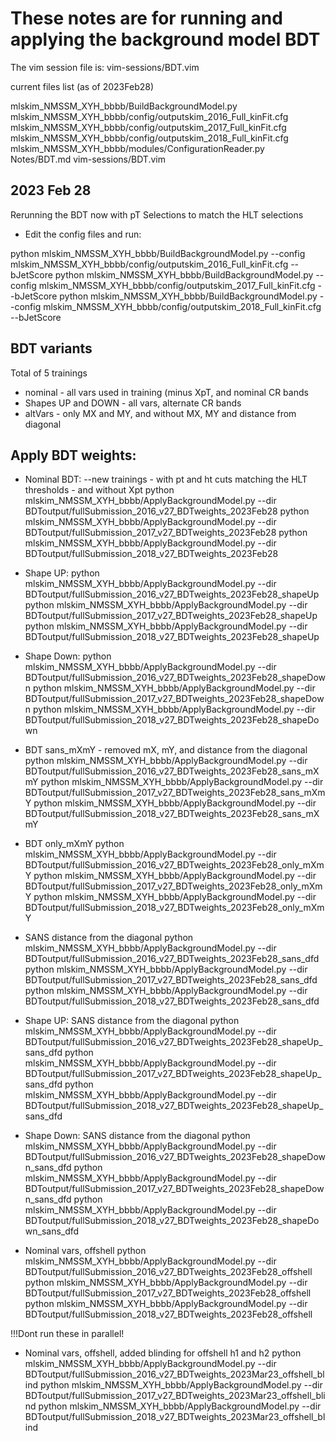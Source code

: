 # These notes are for running and applying the background model BDT

The vim session file is:
vim-sessions/BDT.vim

current files list (as of 2023Feb28)

mlskim_NMSSM_XYH_bbbb/BuildBackgroundModel.py
mlskim_NMSSM_XYH_bbbb/config/outputskim_2016_Full_kinFit.cfg
mlskim_NMSSM_XYH_bbbb/config/outputskim_2017_Full_kinFit.cfg
mlskim_NMSSM_XYH_bbbb/config/outputskim_2018_Full_kinFit.cfg
mlskim_NMSSM_XYH_bbbb/modules/ConfigurationReader.py
Notes/BDT.md
vim-sessions/BDT.vim

## 2023 Feb 28

Rerunning the BDT now with pT Selections to match the HLT selections

- Edit the config files and run:

python mlskim_NMSSM_XYH_bbbb/BuildBackgroundModel.py --config mlskim_NMSSM_XYH_bbbb/config/outputskim_2016_Full_kinFit.cfg --bJetScore
python mlskim_NMSSM_XYH_bbbb/BuildBackgroundModel.py --config mlskim_NMSSM_XYH_bbbb/config/outputskim_2017_Full_kinFit.cfg --bJetScore
python mlskim_NMSSM_XYH_bbbb/BuildBackgroundModel.py --config mlskim_NMSSM_XYH_bbbb/config/outputskim_2018_Full_kinFit.cfg --bJetScore

## BDT variants 

Total of 5 trainings
- nominal - all vars used in training (minus XpT, and nominal CR bands
- Shapes UP and DOWN - all vars, alternate CR bands
- altVars - only MX and MY, and without MX, MY and distance from diagonal

## Apply BDT weights:

-  Nominal BDT:
--new trainings - with pt and ht cuts matching the HLT thresholds - and without Xpt
python mlskim_NMSSM_XYH_bbbb/ApplyBackgroundModel.py --dir BDToutput/fullSubmission_2016_v27_BDTweights_2023Feb28
python mlskim_NMSSM_XYH_bbbb/ApplyBackgroundModel.py --dir BDToutput/fullSubmission_2017_v27_BDTweights_2023Feb28
python mlskim_NMSSM_XYH_bbbb/ApplyBackgroundModel.py --dir BDToutput/fullSubmission_2018_v27_BDTweights_2023Feb28
    
- Shape UP:
python mlskim_NMSSM_XYH_bbbb/ApplyBackgroundModel.py --dir BDToutput/fullSubmission_2016_v27_BDTweights_2023Feb28_shapeUp
python mlskim_NMSSM_XYH_bbbb/ApplyBackgroundModel.py --dir BDToutput/fullSubmission_2017_v27_BDTweights_2023Feb28_shapeUp
python mlskim_NMSSM_XYH_bbbb/ApplyBackgroundModel.py --dir BDToutput/fullSubmission_2018_v27_BDTweights_2023Feb28_shapeUp

- Shape Down:
python mlskim_NMSSM_XYH_bbbb/ApplyBackgroundModel.py --dir BDToutput/fullSubmission_2016_v27_BDTweights_2023Feb28_shapeDown
python mlskim_NMSSM_XYH_bbbb/ApplyBackgroundModel.py --dir BDToutput/fullSubmission_2017_v27_BDTweights_2023Feb28_shapeDown
python mlskim_NMSSM_XYH_bbbb/ApplyBackgroundModel.py --dir BDToutput/fullSubmission_2018_v27_BDTweights_2023Feb28_shapeDown

- BDT sans_mXmY - removed mX, mY, and distance from the diagonal
python mlskim_NMSSM_XYH_bbbb/ApplyBackgroundModel.py --dir BDToutput/fullSubmission_2016_v27_BDTweights_2023Feb28_sans_mXmY
python mlskim_NMSSM_XYH_bbbb/ApplyBackgroundModel.py --dir BDToutput/fullSubmission_2017_v27_BDTweights_2023Feb28_sans_mXmY
python mlskim_NMSSM_XYH_bbbb/ApplyBackgroundModel.py --dir BDToutput/fullSubmission_2018_v27_BDTweights_2023Feb28_sans_mXmY

- BDT only_mXmY
python mlskim_NMSSM_XYH_bbbb/ApplyBackgroundModel.py --dir BDToutput/fullSubmission_2016_v27_BDTweights_2023Feb28_only_mXmY
python mlskim_NMSSM_XYH_bbbb/ApplyBackgroundModel.py --dir BDToutput/fullSubmission_2017_v27_BDTweights_2023Feb28_only_mXmY
python mlskim_NMSSM_XYH_bbbb/ApplyBackgroundModel.py --dir BDToutput/fullSubmission_2018_v27_BDTweights_2023Feb28_only_mXmY

- SANS distance from the diagonal
python mlskim_NMSSM_XYH_bbbb/ApplyBackgroundModel.py --dir BDToutput/fullSubmission_2016_v27_BDTweights_2023Feb28_sans_dfd
python mlskim_NMSSM_XYH_bbbb/ApplyBackgroundModel.py --dir BDToutput/fullSubmission_2017_v27_BDTweights_2023Feb28_sans_dfd
python mlskim_NMSSM_XYH_bbbb/ApplyBackgroundModel.py --dir BDToutput/fullSubmission_2018_v27_BDTweights_2023Feb28_sans_dfd
    
- Shape UP: SANS distance from the diagonal
python mlskim_NMSSM_XYH_bbbb/ApplyBackgroundModel.py --dir BDToutput/fullSubmission_2016_v27_BDTweights_2023Feb28_shapeUp_sans_dfd
python mlskim_NMSSM_XYH_bbbb/ApplyBackgroundModel.py --dir BDToutput/fullSubmission_2017_v27_BDTweights_2023Feb28_shapeUp_sans_dfd
python mlskim_NMSSM_XYH_bbbb/ApplyBackgroundModel.py --dir BDToutput/fullSubmission_2018_v27_BDTweights_2023Feb28_shapeUp_sans_dfd

- Shape Down: SANS distance from the diagonal
python mlskim_NMSSM_XYH_bbbb/ApplyBackgroundModel.py --dir BDToutput/fullSubmission_2016_v27_BDTweights_2023Feb28_shapeDown_sans_dfd
python mlskim_NMSSM_XYH_bbbb/ApplyBackgroundModel.py --dir BDToutput/fullSubmission_2017_v27_BDTweights_2023Feb28_shapeDown_sans_dfd
python mlskim_NMSSM_XYH_bbbb/ApplyBackgroundModel.py --dir BDToutput/fullSubmission_2018_v27_BDTweights_2023Feb28_shapeDown_sans_dfd


- Nominal vars, offshell
python mlskim_NMSSM_XYH_bbbb/ApplyBackgroundModel.py --dir BDToutput/fullSubmission_2016_v27_BDTweights_2023Feb28_offshell
python mlskim_NMSSM_XYH_bbbb/ApplyBackgroundModel.py --dir BDToutput/fullSubmission_2017_v27_BDTweights_2023Feb28_offshell
python mlskim_NMSSM_XYH_bbbb/ApplyBackgroundModel.py --dir BDToutput/fullSubmission_2018_v27_BDTweights_2023Feb28_offshell

!!!Dont run these in parallel!

- Nominal vars, offshell, added blinding for offshell h1 and h2
python mlskim_NMSSM_XYH_bbbb/ApplyBackgroundModel.py --dir BDToutput/fullSubmission_2016_v27_BDTweights_2023Mar23_offshell_blind
python mlskim_NMSSM_XYH_bbbb/ApplyBackgroundModel.py --dir BDToutput/fullSubmission_2017_v27_BDTweights_2023Mar23_offshell_blind
python mlskim_NMSSM_XYH_bbbb/ApplyBackgroundModel.py --dir BDToutput/fullSubmission_2018_v27_BDTweights_2023Mar23_offshell_blind

